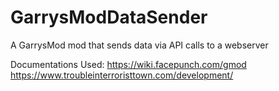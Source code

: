 # GarrysModDataSender
A GarrysMod mod that sends data via API calls to a webserver

Documentations Used:
https://wiki.facepunch.com/gmod
https://www.troubleinterroristtown.com/development/
